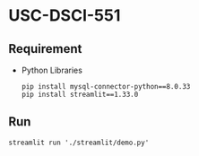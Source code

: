 # USC-DSCI-551
 
## Requirement
- Python Libraries
    
    ```
    pip install mysql-connector-python==8.0.33
    pip install streamlit==1.33.0
    ```

## Run
```
streamlit run './streamlit/demo.py'
```